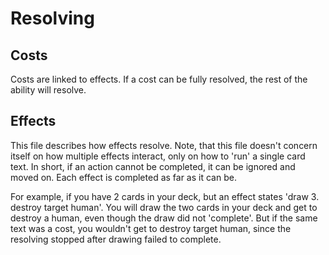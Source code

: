 # Resolving

## Costs

Costs are linked to effects. If a cost can be fully resolved, the rest of the ability will resolve.

## Effects

This file describes how effects resolve. Note, that this file doesn't concern itself on how multiple effects interact, only on how to 'run' a single card text. In short, if an action cannot be completed, it can be ignored and moved on. Each effect is completed as far as it can be.

For example, if you have 2 cards in your deck, but an effect states 'draw 3. destroy target human'. You will draw the two cards in your deck and get to destroy a human, even though the draw did not 'complete'. But if the same text was a cost, you wouldn't get to destroy target human, since the resolving stopped after drawing failed to complete.


